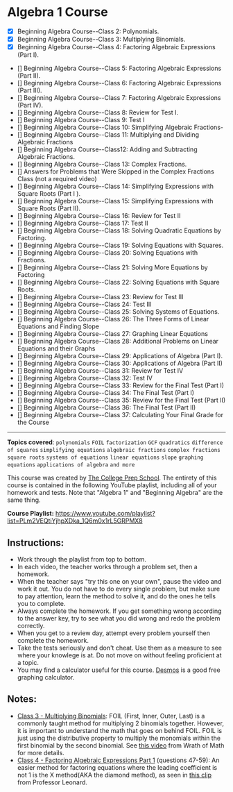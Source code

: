 # Algebra 1 Course

- [x] Beginning Algebra Course--Class 2: Polynomials.
- [x] Beginning Algebra Course--Class 3: Multiplying Binomials.
- [x] Beginning Algebra Course--Class 4: Factoring Algebraic Expressions (Part I).
- [] Beginning Algebra Course--Class 5: Factoring Algebraic Expressions (Part II).
- [] Beginning Algebra Course--Class 6: Factoring Algebraic Expressions (Part III).
- [] Beginning Algebra Course--Class 7: Factoring Algebraic Expressions (Part IV).
- [] Beginning Algebra Course--Class 8: Review for Test I.
- [] Beginning Algebra Course--Class 9: Test I
- [] Beginning Algebra Course--Class 10: Simplifying Algebraic Fractions-
- [] Beginning Algebra Course--Class 11: Multiplying and Dividing Algebraic Fractions
- [] Beginning Algebra Course--Class12: Adding and Subtracting Algebraic Fractions.
- [] Beginning Algebra Course--Class 13: Complex Fractions.
- [] Answers for Problems that Were Skipped in the Complex Fractions Class (not a required video)
- [] Beginning Algebra Course--Class 14: Simplifying Expressions with Square Roots (Part I ).
- [] Beginning Algebra Course--Class 15: Simplifying Expressions with Square Roots (Part II).
- [] Beginning Algebra Course--Class 16: Review for Test II
- [] Beginning Algebra Course--Class 17: Test II
- [] Beginning Algebra Course--Class 18: Solving Quadratic Equations by Factoring.
- [] Beginning Algebra Course--Class 19: Solving Equations with Squares.
- [] Beginning Algebra Course--Class 20: Solving Equations with Fractions.
- [] Beginning Algebra Course--Class 21: Solving More Equations by Factoring
- [] Beginning Algebra Course--Class 22: Solving Equations with Square Roots.
- [] Beginning Algebra Course--Class 23: Review for Test III
- [] Beginning Algebra Course--Class 24: Test III
- [] Beginning Algebra Course--Class 25: Solving Systems of Equations.
- [] Beginning Algebra Course--Class 26: The Three Forms of Linear Equations and Finding Slope
- [] Beginning Algebra Course--Class 27: Graphing Linear Equations
- [] Beginning Algebra Course--Class 28: Additional Problems on Linear Equations and their Graphs
- [] Beginning Algebra Course--Class 29: Applications of Algebra (Part I).
- [] Beginning Algebra Course--Class 30: Applications of Algebra (Part II)
- [] Beginning Algebra Course--Class 31: Review for Test IV
- [] Beginning Algebra Course--Class 32: Test IV
- [] Beginning Algebra Course--Class 33: Review for the Final Test (Part I)
- [] Beginning Algebra Course--Class 34: The Final Test (Part I)
- [] Beginning Algebra Course--Class 35: Review for the Final Test (Part II)
- [] Beginning Algebra Course--Class 36: The Final Test (Part II)
- [] Beginning Algebra Course--Class 37: Calculating Your Final Grade for the Course

---

**Topics covered**:
`polynomials`
`FOIL`
`factorization`
`GCF`
`quadratics`
`difference of squares`
`simplifying equations`
`algebraic fractions`
`complex fractions`
`square roots`
`systems of equations`
`linear equations`
`slope`
`graphing equations`
`applications of algebra`
`and more`

This course was created by [The College Prep School](https://www.youtube.com/@thecollegeprepschool4486). The entirety of this course is contained in the following YouTube playlist, including all of your homework and tests. Note that "Algebra 1" and "Beginning Algebra" are the same thing.

**Course Playlist:** <https://www.youtube.com/playlist?list=PLm2VEQtiYjhpXDka_1Q6m0x1rL5GRPMX8>

## Instructions:

- Work through the playlist from top to bottom.
- In each video, the teacher works through a problem set, then a homework.
- When the teacher says "try this one on your own", pause the video and work it out. You do not have to do every single problem, but make sure to pay attention, learn the method to solve it, and do the ones he tells you to complete.
- Always complete the homework. If you get something wrong according to the answer key, try to see what you did wrong and redo the problem correctly.
- When you get to a review day, attempt every problem yourself then complete the homework.
- Take the tests seriously and don't cheat. Use them as a measure to see where your knowlege is at. Do not move on without feeling proficient at a topic.
- You may find a calculator useful for this course. [Desmos](https://www.desmos.com/calculator) is a good free graphing calculator.

## Notes:

- [Class 3 - Multiplying Binomials](https://youtu.be/T9MA2t3dP_w): FOIL (First, Inner, Outer, Last) is a commonly taught method for multiplying 2 binomials together. However, it is important to understand the math that goes on behind FOIL. FOIL is just using the distributive property to multiply the monomials within the first binomial by the second binomial. See [this video](https://youtu.be/PQ2W_0r4t2s) from Wrath of Math for more details.
- [Class 4 - Factoring Algebraic Expressions Part 1](https://youtu.be/YOT7LMiyFDs&t=2410) (questions 47-59): An easier method for factoring equations where the leading coefficient is not 1 is the X method(AKA the diamond method), as seen in [this clip](https://youtu.be/u2CFHYJWS60?t=1590) from Professor Leonard.
